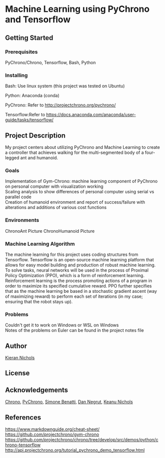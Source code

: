 # Machine Learning using PyChrono and Tensorflow

## Getting Started

### Prerequisites
PyChrono/Chrono,
Tensorflow,
Bash,
Python

### Installing
Bash: Use linux system (this project was tested on Ubuntu)

Python: Anaconda (conda)

PyChrono: Refer to http://projectchrono.org/pychrono/

Tensorflow:Refer to https://docs.anaconda.com/anaconda/user-guide/tasks/tensorflow/


## Project Description
My project centers about utilizing PyChrono and Machine Learning to create a controller that achieves walking for the multi-segmented body of a four-legged ant and humanoid.  

### Goals
Implementation of Gym-Chrono: machine learning component of PyChrono on personal computer with visualization working  
Scaling analysis to show differences of personal computer using serial vs parallel code  
Creation of humanoid environment and report of success/failure with alterations and additions of various cost functions  

### Environments
ChronoAnt
Picture
ChronoHumanoid
Picture

### Machine Learning Algorithm
The machine learning for this project uses coding structures from Tensorflow. Tensorflow is an open-source machine learning platform that allows for easy model building and production of robust machine learning. To solve tasks, neural networks will be used in the process of Proximal Policy Optimization (PPO), which is a form of reinforcement learning. Reinforcement learning is the process promoting actions of a program in order to maximize its specified cumulative reward. PPO further specifies that as the machine learning be based in a stochastic gradient ascent (way of maximizing reward) to perform each set of iterations (in my case; ensuring that the robot stays up).

### Problems
Couldn't get it to work on Windows or WSL on Windows  
Notes of the problems on Euler can be found in the project notes file


## Author

[Kieran Nichols](https://github.com/kieran-nichols)

## License

## Acknowledgements

[Chrono](http://projectchrono.org/),  [PyChrono](https://projectchrono.org/pychrono/),  [Simone Benatti](https://github.com/Benatti1991),  [Dan Negrut](http://homepages.cae.wisc.edu/~negrut/),  [Keanu Nichols](https://github.com/kmn5409)

## References
https://www.markdownguide.org/cheat-sheet/
https://github.com/projectchrono/gym-chrono
https://github.com/projectchrono/chrono/tree/develop/src/demos/python/chrono-tensorflow
http://api.projectchrono.org/tutorial_pychrono_demo_tensorflow.html
